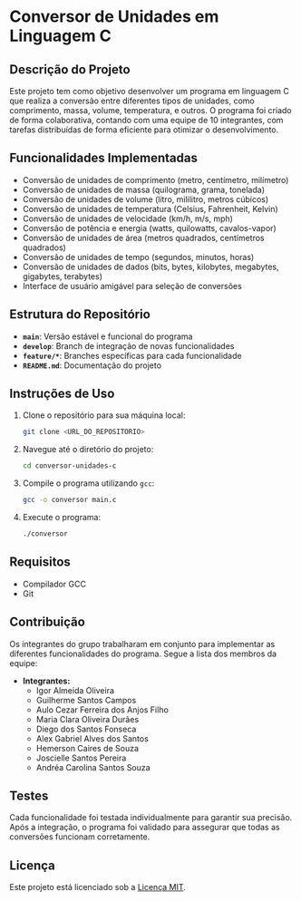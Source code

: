 # Conversor de Unidades em Linguagem C

## Descrição do Projeto

Este projeto tem como objetivo desenvolver um programa em linguagem C que realiza a conversão entre diferentes tipos de unidades, como comprimento, massa, volume, temperatura, e outros. O programa foi criado de forma colaborativa, contando com uma equipe de 10 integrantes, com tarefas distribuídas de forma eficiente para otimizar o desenvolvimento.

## Funcionalidades Implementadas

- Conversão de unidades de comprimento (metro, centímetro, milímetro)
- Conversão de unidades de massa (quilograma, grama, tonelada)
- Conversão de unidades de volume (litro, mililitro, metros cúbicos)
- Conversão de unidades de temperatura (Celsius, Fahrenheit, Kelvin)
- Conversão de unidades de velocidade (km/h, m/s, mph)
- Conversão de potência e energia (watts, quilowatts, cavalos-vapor)
- Conversão de unidades de área (metros quadrados, centímetros quadrados)
- Conversão de unidades de tempo (segundos, minutos, horas)
- Conversão de unidades de dados (bits, bytes, kilobytes, megabytes, gigabytes, terabytes)
- Interface de usuário amigável para seleção de conversões

## Estrutura do Repositório

- **`main`**: Versão estável e funcional do programa
- **`develop`**: Branch de integração de novas funcionalidades
- **`feature/*`**: Branches específicas para cada funcionalidade
- **`README.md`**: Documentação do projeto

## Instruções de Uso

1. Clone o repositório para sua máquina local:
   ```bash
   git clone <URL_DO_REPOSITORIO>
   ```
2. Navegue até o diretório do projeto:
   ```bash
   cd conversor-unidades-c
   ```
3. Compile o programa utilizando `gcc`:
   ```bash
   gcc -o conversor main.c
   ```
4. Execute o programa:
   ```bash
   ./conversor
   ```

## Requisitos

- Compilador GCC
- Git

## Contribuição

Os integrantes do grupo trabalharam em conjunto para implementar as diferentes funcionalidades do programa. Segue a lista dos membros da equipe:

- **Integrantes:**
  - Igor Almeida Oliveira
  - Guilherme Santos Campos
  - Aulo Cezar Ferreira dos Anjos Filho
  - Maria Clara Oliveira Durães
  - Diego dos Santos Fonseca
  - Alex Gabriel Alves dos Santos
  - Hemerson Caires de Souza
  - Joscielle Santos Pereira
  - Andréa Carolina Santos Souza

## Testes

Cada funcionalidade foi testada individualmente para garantir sua precisão. Após a integração, o programa foi validado para assegurar que todas as conversões funcionam corretamente.

## Licença

Este projeto está licenciado sob a [Licença MIT](LICENSE).
